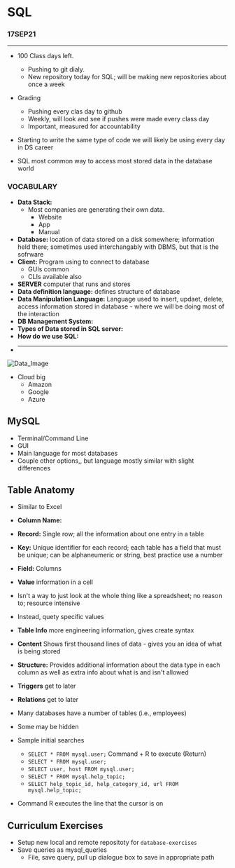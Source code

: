 # SQL
### 17SEP21

---

- 100 Class days left. 
    - Pushing to git dialy. 
    - New repository today for SQL; will be making new repositories about once a week
- Grading
    - Pushing every clas day to github
    - Weekly, will look and see if pushes were made every class day
    - Important, measured for accountability

- Starting to write the same type of code we will likely be using every day in DS career
- SQL most common way to access most stored data in the database world

### VOCABULARY

- **Data Stack:** 
    - Most companies are generating their own data.
        - Website
        - App
        - Manual
- **Database:** location of data stored on a disk somewhere; information held there; sometimes used interchangably with DBMS, but that is the sofrware
- **Client:** Program using to connect to database
    - GUIs common
    - CLIs available also
- **SERVER** computer that runs and stores 
- **Data definition language:** defines structure of database
- **Data Manipulation Language:** Language used to insert, updaet, delete, access information stored in database - where we will be doing most of the interaction
- **DB Management System:**
- **Types of Data stored in SQL server:**
- **How do we use SQL:**
- *****

![Data_Image](data_flow.png)

- Cloud big
    - Amazon
    - Google
    - Azure

## MySQL

- Terminal/Command Line
- GUI
- Main language for most databases
- Couple other options,, but language mostly similar with slight differences

## Table Anatomy

- Similar to Excel 
- **Column Name:**
- **Record:** Single row; all the information about one entry in a table
- **Key:** Unique identifier for each record; each table has a field that must be unique; can be alphaneumeric or string, best practice use a number
- **Field:** Columns
- **Value** information in a cell

- Isn't a way to just look at the whole thing like a spreadsheet; no reason to; resource intensive
- Instead, quety specific values  

- **Table Info** more engineering information, gives create syntax
- **Content** Shows first thousand lines of data - gives you an idea of what is being stored
- **Structure:** Provides additional information about the data type in each column as well as extra info about what is and isn't allowed
- **Triggers** get to later
- **Relations** get to later

- Many databases have a number of tables (i.e., employees)
- Some may be hidden

- Sample initial searches
    - `SELECT * FROM mysql.user;` Command + R to execute (Return)
    - `SELECT * FROM mysql.user;`
    - `SELECT user, host FROM mysql.user;`
    - `SELECT * FROM mysql.help_topic;`
    - `SELECT help_topic_id, help_category_id, url FROM mysql.help_topic;`
- Command R executes the line that the cursor is on

## Curriculum Exercises

- Setup new local and remote repositoty for `database-exercises`
- Save queries as mysql_queries
    - File, save query, pull up dialogue box to save in appropriate path